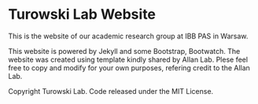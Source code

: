# Turowski Lab Website

This is the website of our academic research group at IBB PAS in Warsaw.

This website is powered by Jekyll and some Bootstrap, Bootwatch. The website was created using template kindly shared by Allan Lab. Plese feel free to copy and modify for your own purposes, refering credit to the Allan Lab.

Copyright Turowski Lab. Code released under the MIT License.

